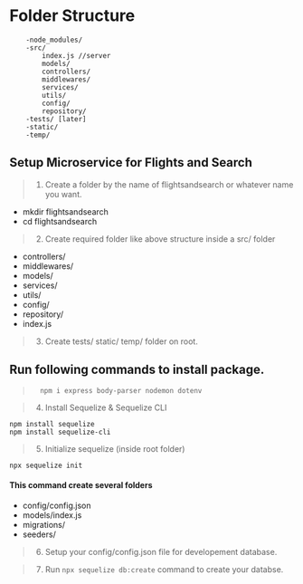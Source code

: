 # Folder Structure

```
    -node_modules/
    -src/
        index.js //server
        models/
        controllers/
        middlewares/
        services/
        utils/
        config/
        repository/
    -tests/ [later]
    -static/
    -temp/
```

## Setup Microservice for Flights and Search

> 1. Create a folder by the name of flightsandsearch or whatever name you want.

- mkdir flightsandsearch
- cd flightsandsearch

> 2. Create required folder like above structure inside a src/ folder

- controllers/
- middlewares/
- models/
- services/
- utils/
- config/
- repository/
- index.js

> 3. Create tests/ static/ temp/ folder on root.

## Run following commands to install package.

> ```
>   npm i express body-parser nodemon dotenv
> ```

> 4. Install Sequelize & Sequelize CLI

```
npm install sequelize
npm install sequelize-cli
```

> 5. Initialize sequelize (inside root folder)

```
npx sequelize init
```

#### This command create several folders

- config/config.json
- models/index.js
- migrations/
- seeders/

> 6. Setup your config/config.json file for developement database.

> 7. Run `npx sequelize db:create` command to create your databse.
